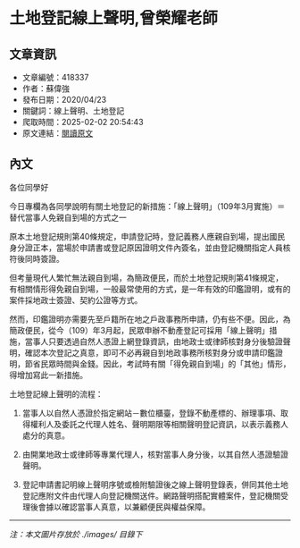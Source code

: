 # 土地登記線上聲明,曾榮耀老師

## 文章資訊
- 文章編號：418337
- 作者：蘇偉強
- 發布日期：2020/04/23
- 關鍵詞：線上聲明、土地登記
- 爬取時間：2025-02-02 20:54:43
- 原文連結：[閱讀原文](https://real-estate.get.com.tw/Columns/detail.aspx?no=418337)

## 內文
各位同學好

今日專欄為各同學說明有關土地登記的新措施：「線上聲明」（109年3月實施）＝替代當事人免親自到場的方式之一

原本土地登記規則第40條規定，申請登記時，登記義務人應親自到場，提出國民身分證正本，當場於申請書或登記原因證明文件內簽名，並由登記機關指定人員核符後同時簽證。

但考量現代人繁忙無法親自到場，為簡政便民，而於土地登記規則第41條規定，有相關情形得免親自到場，一般最常使用的方式，是一年有效的印鑑證明，或有的案件採地政士簽證、契約公證等方式。

然而，印鑑證明亦需要先至戶籍所在地之戶政事務所申請，仍有些不便。因此，為簡政便民，從今（109）年3月起，民眾申辦不動產登記可採用「線上聲明」措施，當事人只要透過自然人憑證上網登錄資訊，由地政士或律師核對身分後驗證聲明，確認本次登記之真意，即可不必再親自到地政事務所核對身分或申請印鑑證明，節省民眾時間與金錢。因此，考試時有關「得免親自到場」的「其他」情形，得增加寫此一新措施。

土地登記線上聲明的流程：

1. 當事人以自然人憑證於指定網站－數位櫃臺，登錄不動產標的、辦理事項、取得權利人及委託之代理人姓名、聲明期限等相關聲明登記資訊，以表示義務人處分的真意。

2. 由開業地政士或律師等專業代理人，核對當事人身分後，以其自然人憑證驗證聲明。

3. 登記申請書記明線上聲明序號或檢附驗證後之線上聲明登錄表，併同其他土地登記應附文件由代理人向登記機關送件。網路聲明搭配實體案件，登記機關受理後會據以確認當事人真意，以兼顧便民與權益保障。
---
*注：本文圖片存放於 ./images/ 目錄下*
